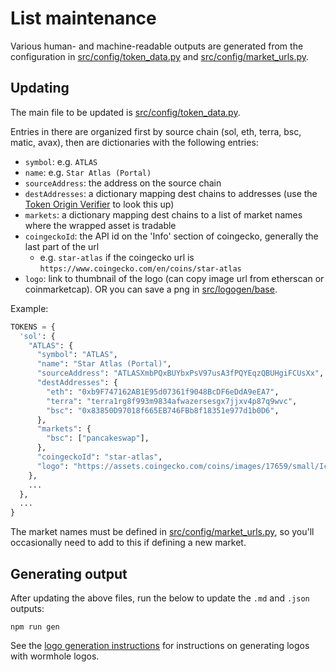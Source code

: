 List maintenance
========================

Various human- and machine-readable outputs are generated from the configuration in 
[src/config/token_data.py](src/config/token_data.py)
and [src/config/market_urls.py](src/config/market_urls.py).

## Updating

The main file to be updated is [src/config/token_data.py](src/config/token_data.py).

Entries in there are organized first by source chain (sol, eth, terra, bsc, matic, avax),
then are dictionaries with the following entries:
* `symbol`: e.g. `ATLAS`
* `name`: e.g. `Star Atlas (Portal)`
* `sourceAddress`: the address on the source chain
* `destAddresses`: a dictionary mapping dest chains to addresses (use the [Token Origin Verifier](https://wormholebridge.com/#/token-origin-verifier) to look this up)
* `markets`: a dictionary mapping dest chains to a list of market names where the wrapped asset is tradable
* `coingeckoId`: the API id on the 'Info' section of coingecko, generally the last part of the url
  * e.g. `star-atlas` if the coingecko url is `https://www.coingecko.com/en/coins/star-atlas`
* `logo`: link to thumbnail of the logo (can copy image url from etherscan or coinmarketcap).  OR you can save a png in [src/logogen/base](src/logogen/base).

Example:
```python
TOKENS = {
  'sol': {
    "ATLAS": {
      "symbol": "ATLAS",
      "name": "Star Atlas (Portal)",
      "sourceAddress": "ATLASXmbPQxBUYbxPsV97usA3fPQYEqzQBUHgiFCUsXx",
      "destAddresses": {
        "eth": "0xb9F747162AB1E95d07361f9048BcDF6eDdA9eEA7",
        "terra": "terra1rg8f993m9834afwazersesgx7jjxv4p87q9wvc",
        "bsc": "0x83850D97018f665EB746FBb8f18351e977d1b0D6",
      },
      "markets": {
        "bsc": ["pancakeswap"],
      },
      "coingeckoId": "star-atlas",
      "logo": "https://assets.coingecko.com/coins/images/17659/small/Icon_Reverse.png",
    },
    ...
  },
  ...
}
```

The market names must be defined in [src/config/market_urls.py](src/config/market_urls.py), so you'll occasionally need
to add to this if defining a new market.

## Generating output
After updating the above files, run the below to update the `.md` and `.json` outputs:
```
npm run gen
```

See the [logo generation instructions](src/logogen/README.md) for instructions on generating logos with wormhole logos.

